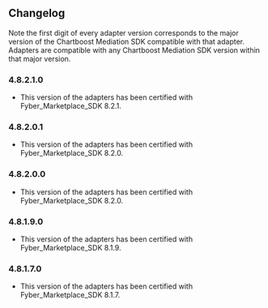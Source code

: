 ## Changelog

Note the first digit of every adapter version corresponds to the major version of the Chartboost Mediation SDK compatible with that adapter. 
Adapters are compatible with any Chartboost Mediation SDK version within that major version.

### 4.8.2.1.0
- This version of the adapters has been certified with Fyber_Marketplace_SDK 8.2.1.

### 4.8.2.0.1
- This version of the adapters has been certified with Fyber_Marketplace_SDK 8.2.0.

### 4.8.2.0.0
- This version of the adapters has been certified with Fyber_Marketplace_SDK 8.2.0.

### 4.8.1.9.0
- This version of the adapters has been certified with Fyber_Marketplace_SDK 8.1.9.

### 4.8.1.7.0
- This version of the adapters has been certified with Fyber_Marketplace_SDK 8.1.7.
